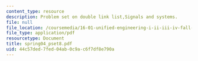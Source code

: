 ```yaml
---
content_type: resource
description: Problem set on double link list,Signals and systems.
file: null
file_location: /coursemedia/16-01-unified-engineering-i-ii-iii-iv-fall-2005-spring-2006/44c57ded7fed04ab0c9ac6f7df8e790a_spring04_pset8.pdf
file_type: application/pdf
resourcetype: Document
title: spring04_pset8.pdf
uid: 44c57ded-7fed-04ab-0c9a-c6f7df8e790a
---
```

